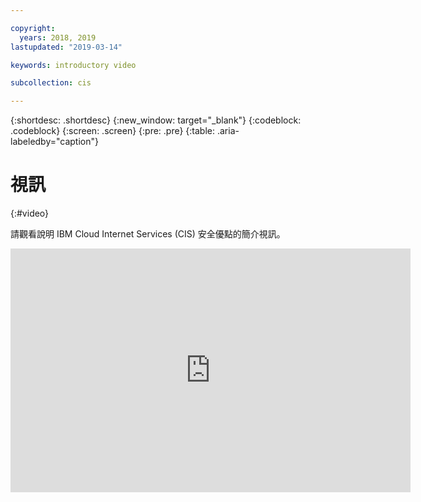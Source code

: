 ```yaml
---

copyright:
  years: 2018, 2019
lastupdated: "2019-03-14"

keywords: introductory video

subcollection: cis

---
```


{:shortdesc: .shortdesc}
{:new_window: target="_blank"}
{:codeblock: .codeblock} 
{:screen: .screen} 
{:pre: .pre} 
{:table: .aria-labeledby="caption"}

# 視訊 
{:#video}

請觀看說明 IBM Cloud Internet Services (CIS) 安全優點的簡介視訊。


<iframe class="embed-responsive-item" id="youtubeplayer" type="text/html" title="cis_ddos_attacks" width="640" height="390" src="https://www.youtube.com/embed/TJqkBVogMvk" frameborder="0" webkitallowfullscreen mozallowfullscreen allowfullscreen> </iframe>

